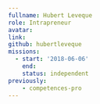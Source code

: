 ```yaml
---
fullname: Hubert Leveque
role: Intrapreneur
avatar:
link:
github: hubertleveque
missions:
  - start: '2018-06-06'
    end:
    status: independent
previously:
    - competences-pro
---
```

